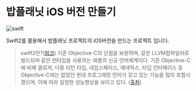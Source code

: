 # 밥플래닛 iOS 버전 만들기

![swift](https://upload.wikimedia.org/wikipedia/commons/thumb/9/9d/Swift_logo.svg/130px-Swift_logo.svg.png)

Swift2를 활용해서 밥플래닛 프로젝트의 iOS버전을 만드는 프로젝트 입니다. 

> swift2란?([링크](https://developer.apple.com/swift/))
> 기존 Objective-C의 단점을 보완하며, 같은 LLVM컴파일러로 빌드되며 같은 런타임을 사용하는 애플의 신규 언어체계이다. 기존 Objective-C에 비해 클로저, 다중 리턴 타입, 네임스페이스, 제네릭스, 타입 인터페이스 등 Objective-C에는 없었던 현대 프로그래밍 언어가 갖고 있는 기능을 많이 포함시켰으며, 이에 따라 일정한 성능향상을 보이고 있다. ([출처](https://namu.wiki/w/Swift(%ED%94%84%EB%A1%9C%EA%B7%B8%EB%9E%98%EB%B0%8D%20%EC%96%B8%EC%96%B4)))

